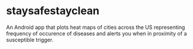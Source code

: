 # staysafestayclean
An Android app that plots heat maps of cities across the US representing frequency of occurence of diseases and alerts you when in proximity of a susceptible trigger. 
